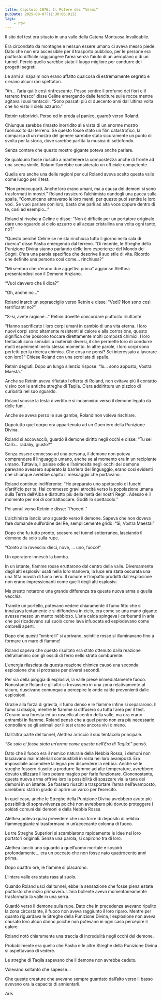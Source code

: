 ```yaml
---
title: Capitolo 1076: Il Potere dei “Vermi”
pubDate: 2025-08-07T11:30:06.913Z
tags:
    - rtw
---
```







Il sito del test era situato in una valle della Catena Montuosa Invalicabile.


Era circondato da montagne e nessun essere umano ci aveva messo piede. Dato che non era accessibile per il trasporto pubblico, per le persone era piuttosto difficile raggiungere l’area senza l’aiuto di un aeroplano o di un tunnel. Perciò quello sarebbe stato il luogo migliore per condurre dei progetti segreti.


Le armi al napalm non erano affatto qualcosa di estremamente segreto e c’erano alcuni rari spettatori.


“Ah... l’aria qui è così rinfrescante. Posso sentire il profumo dei fiori e il terreno fresco” disse Celine emergendo dalle fenditure sulle rocce mentre agitava i suoi tentacoli. “Sono passati più di duecento anni dall’ultima volta che ho visto il cielo azzurro.”


Retnin rabbrividì. Perso ed in preda al panico, guardò verso Roland.


Chiunque sarebbe rimasto inorridito alla vista di un enorme mostro fuoriuscito dal terreno. Se questo fosse stato un film catastrofico, la comparsa di un mostro del genere sarebbe stato sicuramente un punto di svolta per la storia, dove sarebbe partita la musica di sottofondo.


Senza contare che questo mostro gigante poteva anche parlare.


Se qualcuno fosse riuscito a mantenere la compostezza anche di fronte ad una scena simile, Roland l’avrebbe considerato un ufficiale competente.






Quella era anche una delle ragioni per cui Roland aveva scelto questa valle come luogo per il test.






“Non preoccuparti. Anche loro erano umani, ma a causa dei demoni si sono trasformati in mostri.” Roland rassicurò l’alchimista dandogli una pacca sulla spalla. “Comunicano attraverso le loro menti, per questo puoi sentire le loro voci. Se vuoi parlare con loro, basta che parli ad alta voce oppure dentro di te, così ad esempio...”






Roland si rivolse a Celine e disse: “Non è difficile per un portatore originale dare uno sguardo al cielo azzurro e all’acqua cristallina una volta ogni tanto, no?”






“Questo perché Celine se ne sta rinchiusa tutto il giorno nella sala di ricerca” disse Pasha emergendo dal terreno. “Di recente, le Streghe della Punizione Divina stanno parlando delle loro esperienze del Mondo dei Sogni. C’era una parola specifica che descrive il suo stile di vita. Ricordo che definite una persona così come... rinchiusa?”






“Mi sembra che c’erano due aggettivi prima” aggiunse Alethea presentandosi con il Demone Anziano.






“Vuoi davvero che li dica?”






“Oh, anche no...”






Roland inarcò un sopracciglio verso Retnin e disse: “Vedi? Non sono così terrificanti no?”






“S-sì, avete ragione...” Retnin dovette concordare piuttosto riluttante.






“Hanno sacrificato i loro corpi umani in cambio di una vita eterna. I loro nuovi corpi sono altamente resistenti al calore e alla corrosione, questo significa che possono toccare direttamente molti composti chimici. I loro tentacoli sono sensibili a materiali diversi, il che permette loro di condurre molti esperimenti nello stesso momento. In altre parole, i loro corpi sono perfetti per la ricerca chimica. Che cosa ne pensi? Sei interessato a lavorare con loro?” Chiese Roland con una scrollata di spalle.






Retnin deglutì. Dopo un lungo silenzio rispose: “Io... sono apposto, Vostra Maestà.”






Anche se Retnin aveva rifiutato l’offerta di Roland, non evitava più il contatto visivo con le antiche streghe di Taqila. C’era addirittura un pizzico di curiosità nel suo sguardo.






Roland scosse la testa divertito e si incamminò verso il demone legato da delle funi.






Anche se aveva perso le sue gambe, Roland non voleva rischiare.






Dopotutto quel corpo era appartenuto ad un Guerriero della Punizione Divina.






Roland si accovacciò, guardò il demone diritto negli occhi e disse: “Tu sei Carb... radaby, giusto?”






Senza essere connesso ad una persona, il demone non poteva comprendere il linguaggio umano, anche se al momento era in un recipiente umano. Tuttavia, il palese odio e l’animosità negli occhi del demone parevano avessero superato la barriera del linguaggio, erano così evidenti che chiunque avrebbe capito il messaggio che portavano.






Roland continuò indifferente: “Ho preparato uno spettacolo di fuochi d’artificio per te. Hai commesso gravi atrocità verso la popolazione umana sulla Terra dell’Alba e distrutto più della metà dei nostri Regni. Adesso è il momento per noi di contrattaccare. Goditi lo spettacolo.”






Poi annuì verso Retnin e disse: “Procedi.”






L’alchimista lanciò uno sguardo verso il demone. Sapeva che non doveva fare domande sull’ordine del Re, semplicemente gridò: “Sì, Vostra Maestà!”






Dopo che fu tutto pronto, scesero nel tunnel sotterraneo, lasciando il demone da solo sulla rupe.






“Conto alla rovescia: dieci, nove, ... uno, fuoco!”






Un operatore innescò la bomba.






In un istante, fiamme rosse eruttarono dal centro della valle. Diversamente dagli alti esplosivi usati nella loro manovra, la luce era stata oscurata una una fitta nuvola di fumo nero. Il rumore e l’impatto prodotti dall’esplosione non erano impressionanti come quelli degli alti esplosivi.






Ma presto notarono una grande differenza tra questa nuova arma e quella vecchia.






Tramite un portello, potevano vedere chiaramente il fumo fitto che si innalzava lentamente e si diffondeva in cielo, era come se una mano gigante avesse messo un manto nebbioso. L’aria calda spingeva i carburanti in aria che poi ricadevano sul suolo come lava infuocata ed esplodevano come ombrelli aperti.






Dopo che questi “ombrelli” si aprivano, scintille rosse si illuminavano fino a formare un mare di fiamme!






Roland sapeva che questo risultato era stato ottenuto dalla reazione dell’alluminio con gli ossidi di ferro nello strato comburente.






L’energia rilasciata da questa reazione chimica causò una seconda esplosione che si protrasse per diversi secondi.






Per via della pioggia di esplosivi, la valle prese immediatamente fuoco. Nonostante Roland e gli altri si trovassero in una zona relativamente al sicuro, riuscivano comunque a percepire le onde calde provenienti dalle esplosioni.






Grazie alla forza di gravità, il fumo denso e le fiamme infine si separarono. Il fumo si dissipò, mentre le fiamme si diffusero su tutta l’area per il test. C’erano una foresta ed un ruscello al centro della valle, ma ora erano entrambi in fiamme. Roland pensò che a quel punto non era più necessario controllare se gli animali per il test erano ancora vivi o meno.






Dall’altra parte del tunnel, Alethea arricciò il suo tentacolo principale.






<em>“Se solo ci fosse stata un’arma come questa nell’Era di Taqila!”</em> pensò.






Dato che il fuoco era il nemico naturale della Nebbia Rossa, i demoni non lasciavano mai materiali combustibili in vista nei loro avamposti. Era impossibile accendere la legna per disperdere la nebbia. Anche se le streghe fossero riuscite a produrre fiamme ad alte temperature, avrebbero dovuto utilizzare il loro potere magico per farle funzionare. Ciononostante, questa nuova arma offriva loro la possibilità di spazzare via la tana dei demoni in un istante. Se fossero riusciti a trasportare l’arma nell’avamposto, sarebbero stati in grado di aprire un varco per l’esercito.






In quel caso, anche le Streghe della Punizione Divina avrebbero avuto più possibilità di sopravvivenza poiché non avrebbero più dovuto proteggere i soldati comuni dai demoni e dalla Nebbia Rossa.






Alethea poteva quasi prevedere che una torre di deposito di nebbia fiammeggiante si trasformava in un’accecante colonna di fuoco.






Le tre Streghe Superiori si scambiarono rapidamente le idee nei loro portatori originali. Senza una parola, si capirono tra di loro.






Alethea lanciò uno sguardo a quell’uomo mortale e sospirò profondamente... era un peccato che non fosse nato quattrocento anni prima.






Dopo quattro ore, le fiamme si placarono.






L’intera valle era stata rasa al suolo.






Quando Roland uscì dal tunnel, ebbe la sensazione che fosse piena estate piuttosto che inizio primavera. L’aria bollente aveva momentaneamente trasformato la valle in una serra.






Guardò verso il demone sulla rupe. Dato che in precedenza avevano ripulito la zona circostante, il fuoco non aveva raggiunto il loro riparo. Mentre per quanto riguardava le Streghe della Punizione Divina, l’esplosione non aveva causato loro alcun danno poiché non potevano in ogni caso percepire il calore.






Roland notò chiaramente una traccia di incredulità negli occhi del demone.






Probabilmente era quello che Pasha e le altre Streghe della Punizione Divina si aspettavano di vedere.






Le streghe di Taqila sapevano che il demone non avrebbe ceduto.






Volevano soltanto che sapesse...






Che queste creature che avevano sempre guardato dall’alto verso il basso avevano ora la capacità di annientarli.






<em>Aris</em>


                                


                                



